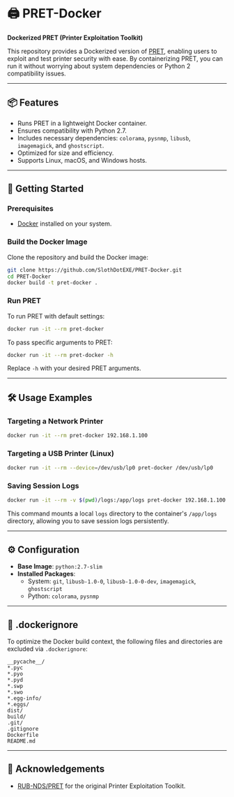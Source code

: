 # 🖨️ PRET-Docker

**Dockerized PRET (Printer Exploitation Toolkit)**

This repository provides a Dockerized version of [PRET](https://github.com/RUB-NDS/PRET), enabling users to exploit and test printer security with ease. By containerizing PRET, you can run it without worrying about system dependencies or Python 2 compatibility issues.

---

## 📦 Features

- Runs PRET in a lightweight Docker container.
- Ensures compatibility with Python 2.7.
- Includes necessary dependencies: `colorama`, `pysnmp`, `libusb`, `imagemagick`, and `ghostscript`.
- Optimized for size and efficiency.
- Supports Linux, macOS, and Windows hosts.

---

## 🚀 Getting Started

### Prerequisites

- [Docker](https://www.docker.com/get-started) installed on your system.

### Build the Docker Image

Clone the repository and build the Docker image:

```bash
git clone https://github.com/SlothDotEXE/PRET-Docker.git
cd PRET-Docker
docker build -t pret-docker .
```

### Run PRET

To run PRET with default settings:

```bash
docker run -it --rm pret-docker
```

To pass specific arguments to PRET:

```bash
docker run -it --rm pret-docker -h
```

Replace `-h` with your desired PRET arguments.

---

## 🛠️ Usage Examples

### Targeting a Network Printer

```bash
docker run -it --rm pret-docker 192.168.1.100
```

### Targeting a USB Printer (Linux)

```bash
docker run -it --rm --device=/dev/usb/lp0 pret-docker /dev/usb/lp0
```

### Saving Session Logs

```bash
docker run -it --rm -v $(pwd)/logs:/app/logs pret-docker 192.168.1.100
```

This command mounts a local `logs` directory to the container's `/app/logs` directory, allowing you to save session logs persistently.

---

## ⚙️ Configuration

- **Base Image**: `python:2.7-slim`
- **Installed Packages**:
  - System: `git`, `libusb-1.0-0`, `libusb-1.0-0-dev`, `imagemagick`, `ghostscript`
  - Python: `colorama`, `pysnmp`

---

## 📁 .dockerignore

To optimize the Docker build context, the following files and directories are excluded via `.dockerignore`:

```dockerignore
__pycache__/
*.pyc
*.pyo
*.pyd
*.swp
*.swo
*.egg-info/
*.eggs/
dist/
build/
.git/
.gitignore
Dockerfile
README.md
```

---

## 🤝 Acknowledgements

- [RUB-NDS/PRET](https://github.com/RUB-NDS/PRET) for the original Printer Exploitation Toolkit.
